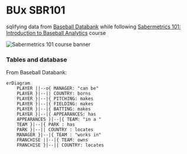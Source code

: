 # BUx SBR101

sqlifying data from [Baseball Databank](https://github.com/chadwickbureau/baseballdatabank) while following [Sabermetrics 101: Introduction to Baseball Analytics](https://learning.edx.org/course/course-v1:BUx+SABR101x+2T2015/home) course

![Sabermetrics 101 course banner](https://courses.edx.org/assets/courseware/v1/c24eae97c30f336cfc89c008569d8cfd/asset-v1:BUx+SABR101x+2T2015+type@asset+block/Sabermetrics_Full_Size.png)

### Tables and database

From Baseball Databank:

```mermaid
erDiagram
    PLAYER ||--o{ MANAGER: "can be"
    PLAYER }|--|| COUNTRY: borns
    PLAYER }|--|{ PITCHING: makes
    PLAYER }|--|{ FIELDING: makes
    PLAYER }|--|{ BATTING: makes
    PLAYER }|--|{ APPEARANCES: has
    APPEARANCES }|--|{ TEAM: "in a "
    TEAM }|--|{ PARK : has
    PARK }|--|| COUNTRY : locates
    MANAGER }|--|{ TEAM : "works in"
    FRANCHISE ||--|{ TEAM: owns
    FRANCHISE }|--|| COUNTRY: locates
```